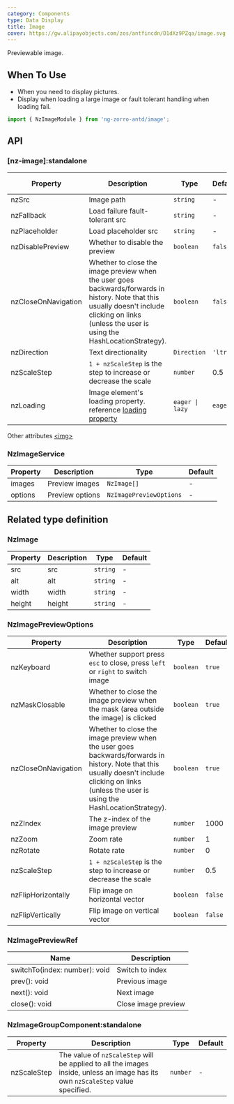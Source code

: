 ```yaml
---
category: Components
type: Data Display
title: Image
cover: https://gw.alipayobjects.com/zos/antfincdn/D1dXz9PZqa/image.svg
---
```


Previewable image.

## When To Use

- When you need to display pictures.
- Display when loading a large image or fault tolerant handling when loading fail.

```ts
import { NzImageModule } from 'ng-zorro-antd/image';
```

## API

### [nz-image]:standalone

| Property            | Description                                                                                                                                                                                        | Type        | Default | Global Config |
| ------------------- | -------------------------------------------------------------------------------------------------------------------------------------------------------------------------------------------------- | ----------- | ------- | ------------- |
| nzSrc               | Image path                                                                                                                                                                                         | `string`    | -       | -             |
| nzFallback          | Load failure fault-tolerant src                                                                                                                                                                    | `string`    | -       | ✅            |
| nzPlaceholder       | Load placeholder src                                                                                                                                                                               | `string`    | -       | ✅            |
| nzDisablePreview    | Whether to disable the preview                                                                                                                                                                     | `boolean`   | `false` | ✅            |
| nzCloseOnNavigation | Whether to close the image preview when the user goes backwards/forwards in history. Note that this usually doesn't include clicking on links (unless the user is using the HashLocationStrategy). | `boolean`   | `false` | ✅            |
| nzDirection         | Text directionality                                                                                                                                                                                | `Direction` | `'ltr'` | ✅            |
| nzScaleStep         | `1 + nzScaleStep` is the step to increase or decrease the scale                                                                                                                                    | `number`    | 0.5     | ✅            |
| nzLoading           | Image element's loading property. reference [loading property](https://developer.mozilla.org/en-US/docs/Web/API/HTMLImageElement/loading)                                                          | `eager \| lazy` | `eager` | -             |

Other attributes [<img\>](https://developer.mozilla.org/en-US/docs/Web/HTML/Element/img#Attributes)

### NzImageService

| Property | Description     | Type                    | Default |
| -------- | --------------- | ----------------------- | ------- |
| images   | Preview images  | `NzImage[]`             | -       |
| options  | Preview options | `NzImagePreviewOptions` | -       |

## Related type definition

### NzImage

| Property | Description | Type     | Default |
| -------- | ----------- | -------- | ------- |
| src      | src         | `string` | -       |
| alt      | alt         | `string` | -       |
| width    | width       | `string` | -       |
| height   | height      | `string` | -       |

### NzImagePreviewOptions

| Property            | Description                                                                                                                                                                                        | Type      | Default |
| ------------------- | -------------------------------------------------------------------------------------------------------------------------------------------------------------------------------------------------- | --------- | ------- |
| nzKeyboard          | Whether support press `esc` to close, press `left` or `right` to switch image                                                                                                                      | `boolean` | `true`  |
| nzMaskClosable      | Whether to close the image preview when the mask (area outside the image) is clicked                                                                                                               | `boolean` | `true`  |
| nzCloseOnNavigation | Whether to close the image preview when the user goes backwards/forwards in history. Note that this usually doesn't include clicking on links (unless the user is using the HashLocationStrategy). | `boolean` | `true`  |
| nzZIndex            | The z-index of the image preview                                                                                                                                                                   | `number`  | 1000    |
| nzZoom              | Zoom rate                                                                                                                                                                                          | `number`  | 1       |
| nzRotate            | Rotate rate                                                                                                                                                                                        | `number`  | 0       |
| nzScaleStep         | `1 + nzScaleStep` is the step to increase or decrease the scale                                                                                                                                    | `number`  | 0.5     |
| nzFlipHorizontally  | Flip image on horizontal vector                                                                                                                                                                    | `boolean` | `false` |
| nzFlipVertically    | Flip image on vertical vector                                                                                                                                                                      | `boolean` | `false` |

### NzImagePreviewRef

| Name                          | Description         |
| ----------------------------- | ------------------- |
| switchTo(index: number): void | Switch to index     |
| prev(): void                  | Previous image      |
| next(): void                  | Next image          |
| close(): void                 | Close image preview |

### NzImageGroupComponent:standalone

| Property    | Description                                                                                                                     | Type     | Default |
| ----------- | ------------------------------------------------------------------------------------------------------------------------------- | -------- | ------- |
| nzScaleStep | The value of `nzScaleStep` will be applied to all the images inside, unless an image has its own `nzScaleStep` value specified. | `number` | -       |

